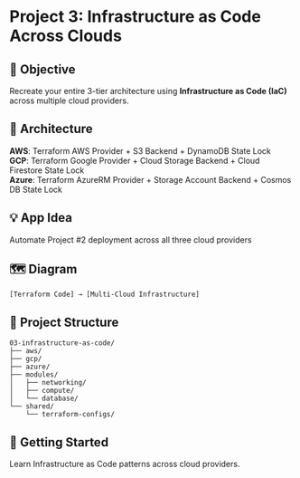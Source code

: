 # Project 3: Infrastructure as Code Across Clouds

## 🎯 Objective
Recreate your entire 3-tier architecture using **Infrastructure as Code (IaC)** across multiple cloud providers.

## 🧱 Architecture
**AWS**: Terraform AWS Provider + S3 Backend + DynamoDB State Lock  
**GCP**: Terraform Google Provider + Cloud Storage Backend + Cloud Firestore State Lock  
**Azure**: Terraform AzureRM Provider + Storage Account Backend + Cosmos DB State Lock  

## 💡 App Idea
Automate Project #2 deployment across all three cloud providers

## 🗺️ Diagram
```plaintext
[Terraform Code] → [Multi-Cloud Infrastructure]
```

## 📁 Project Structure
```
03-infrastructure-as-code/
├── aws/
├── gcp/
├── azure/
├── modules/
│   ├── networking/
│   ├── compute/
│   └── database/
└── shared/
    └── terraform-configs/
```

## 🚀 Getting Started
Learn Infrastructure as Code patterns across cloud providers.